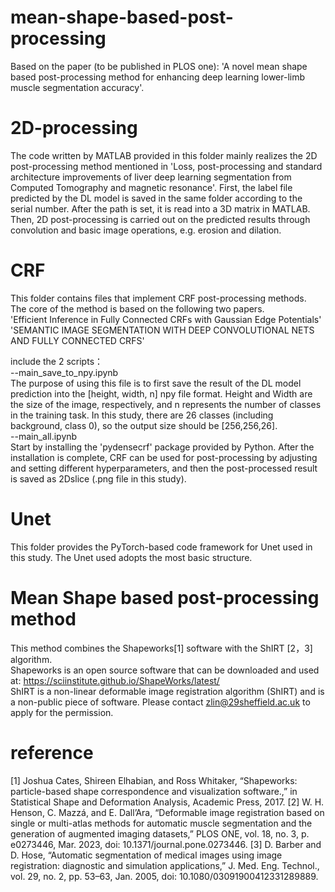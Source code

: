 # mean-shape-based-post-processing
Based on the paper (to be published in PLOS one): 'A novel mean shape based post-processing method for enhancing deep learning lower-limb muscle segmentation accuracy'.  

# 2D-processing  
The code written by MATLAB provided in this folder mainly realizes the 2D post-processing method mentioned in 'Loss, post-processing and standard architecture improvements of liver deep learning segmentation from Computed Tomography and magnetic resonance'.
First, the label file predicted by the DL model is saved in the same folder according to the serial number. After the path is set, it is read into a 3D matrix in MATLAB. Then, 2D post-processing is carried out on the predicted results through convolution and basic image operations, e.g. erosion and dilation.   

# CRF  
This folder contains files that implement CRF post-processing methods.  
The core of the method is based on the following two papers.  
'Efficient Inference in Fully Connected CRFs with Gaussian Edge Potentials'  
'SEMANTIC IMAGE SEGMENTATION WITH DEEP CONVOLUTIONAL NETS AND FULLY CONNECTED CRFS'  

include the 2 scripts：  
--main_save_to_npy.ipynb  
  The purpose of using this file is to first save the result of the DL model prediction into the [height, width, n] npy file format. Height and Width are the size of the image, respectively, and n represents the number of classes in the training task. In this study, there are 26 classes (including background, class 0), so the output size should be [256,256,26].  
--main_all.ipynb  
  Start by installing the 'pydensecrf' package  provided by Python. After the installation is complete, CRF can be used for post-processing by adjusting and setting different hyperparameters, and then the post-processed result is saved as 2Dslice (.png file in this study).  

# Unet  
This folder provides the PyTorch-based code framework for Unet used in this study. The Unet used adopts the most basic structure.

# Mean Shape based post-processing method
 
This method combines the Shapeworks[1] software with the ShIRT [2，3] algorithm.  
Shapeworks is an open source software that can be downloaded and used at: https://sciinstitute.github.io/ShapeWorks/latest/  
ShIRT is a non-linear deformable image registration algorithm (ShIRT) and is a non-public piece of software. Please contact zlin@29sheffield.ac.uk to apply for the permission.  

# reference
[1] Joshua Cates, Shireen Elhabian, and Ross Whitaker, “Shapeworks: particle-based shape correspondence and visualization software.,” in Statistical Shape and Deformation Analysis, Academic Press, 2017.
[2] W. H. Henson, C. Mazzá, and E. Dall’Ara, “Deformable image registration based on single or multi-atlas methods for automatic muscle segmentation and the generation of augmented imaging datasets,” PLOS ONE, vol. 18, no. 3, p. e0273446, Mar. 2023, doi: 10.1371/journal.pone.0273446.
[3] D. Barber and D. Hose, “Automatic segmentation of medical images using image registration: diagnostic and simulation applications,” J. Med. Eng. Technol., vol. 29, no. 2, pp. 53–63, Jan. 2005, doi: 10.1080/03091900412331289889.
